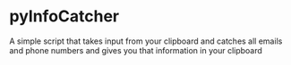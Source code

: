 # pyInfoCatcher
A simple script that takes input from your clipboard and catches all emails and phone numbers and gives you that information in your clipboard
